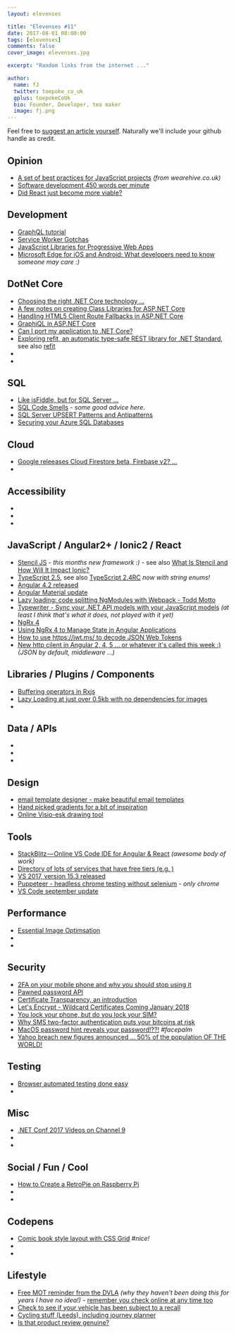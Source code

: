 ```yaml
---
layout: elevenses

title: "Elevenses #11"
date: 2017-08-01 08:00:00
tags: [elevenses]
comments: false
cover_image: elevenses.jpg

excerpt: "Random links from the internet ..."

author:
  name: fJ
  twitter: toepoke_co_uk
  gplus: toepokeCoUk
  bio: Founder, Developer, tea maker
  image: fj.png
---
```


Feel free to [suggest an article yourself](https://github.com/toepoke/toepoke.github.io/issues).  Naturally we'll include your github handle as credit.

## Opinion
* [A set of best practices for JavaScript projects](https://github.com/wearehive/project-guidelines) *(from wearehive.co.uk)*
* [Software development 450 words per minute](https://www.vincit.fi/en/blog/software-development-450-words-per-minute)
* [Did React just become more viable?](https://code.facebook.com/posts/300798627056246/relicensing-react-jest-flow-and-immutable-js/)

## Development
* [GraphQL tutorial](https://www.howtographql.com/basics/1-graphql-is-the-better-rest)
* [Service Worker Gotchas](https://labs.kollegorna.se/blog/2017/06/service-worker-gotchas/)
* [JavaScript Libraries for Progressive Web Apps](https://workboxjs.org/)
* [Microsoft Edge for iOS and Android: What developers need to know](https://blogs.windows.com/msedgedev/2017/10/05/microsoft-edge-ios-android-developer/) *someone may care :)*

## DotNet Core
* [Choosing the right .NET Core technology ...](https://blogs.endjin.com/2017/08/how-to-choose-the-right-net-technology-or-learn-to-stop-worrying-and-love-netstandard2-0/)
* [A few notes on creating Class Libraries for ASP.NET Core](https://weblog.west-wind.com/posts/2017/Sep/26/A-few-notes-on-creating-Class-Libraries-for-ASPNET-Core#Don'tReferencetheASP.NETCoreMetaPackage)
* [Handling HTML5 Client Route Fallbacks in ASP.NET Core](https://weblog.west-wind.com/posts/2017/Aug/07/Handling-HTML5-Client-Route-Fallbacks-in-ASPNET-Core)
* [GraphiQL in ASP.NET Core](http://josephwoodward.co.uk/2017/08/graphiql-in-asp-net-core)
* [Can I port my application to .NET Core?](https://icanhasdot.net/)
* [Exploring refit, an automatic type-safe REST library for .NET Standard](https://www.hanselman.com/blog/ExploringRefitAnAutomaticTypesafeRESTLibraryForNETStandard.aspx), see also [refit](http://paulcbetts.github.io/refit/)
* []()
* []()


## SQL
* [Like jsFiddle, but for SQL Server ...](http://sqlfiddle.com/)
* [SQL Code Smells](https://www.red-gate.com/simple-talk/sql/t-sql-programming/sql-code-smells/#packing-lists-complex-data-or-other-multivariate-attributes-into-a-table-column) - *some good advice here*.
* [SQL Server UPSERT Patterns and Antipatterns](http://michaeljswart.com/2017/07/sql-server-upsert-patterns-and-antipatterns/)
* [Securing your Azure SQL Databases](https://docs.microsoft.com/en-us/azure/sql-database/sql-database-security-tutorial)

## Cloud
* [Google releeases Cloud Firestore beta, Firebase v2? ...](https://firebase.googleblog.com/2017/10/introducing-cloud-firestore.html)
* []()

## Accessibility
* []()
* []()
* []()

## JavaScript / Angular2+ / Ionic2 / React
* [Stencil JS](https://stenciljs.com) - *this months new framework :)* - see also [What Is Stencil and How Will It Impact Ionic?](https://www.joshmorony.com/what-is-stencil-and-how-will-it-impact-ionic)
* [TypeScript 2.5](https://blogs.msdn.microsoft.com/typescript/2017/08/31/announcing-typescript-2-5/), see also [TypeScript 2.4RC](https://blogs.msdn.microsoft.com/typescript/2017/06/12/announcing-typescript-2-4-rc/) *now with string enums!*
* [Angular 4.2 released](http://angularjs.blogspot.co.uk/2017/06/angular-42-now-available.html)
* [Angular Material update](http://angularjs.blogspot.co.uk/2017/07/angular-material-status-update.html)
* [Lazy loading: code splitting NgModules with Webpack - Todd Motto](https://toddmotto.com/lazy-loading-angular-code-splitting-webpack)
* [Typewriter - Sync your .NET API models with your JavaScript models](http://frhagn.github.io/Typewriter) *(at least I think that's what it does, not played with it yet)*
* [NgRx 4](https://blog.angular.io/announcing-ngrx-4-87df0eaa2806)
* [Using NgRx 4 to Manage State in Angular Applications](https://blog.nrwl.io/using-ngrx-4-to-manage-state-in-angular-applications-64e7a1f84b7b)
* [How to use https://jwt.ms/ to decode JSON Web Tokens](https://saraford.net/2017/08/31/how-to-use-httpsjwt-ms-to-decode-json-web-tokens/)
* [New http cilent in Angular 2, 4, 5 ... or whatever it's called this week :)](https://netbasal.com/a-taste-from-the-new-angular-http-client-38fcdc6b359b) *(JSON by default, middleware ...)*

## Libraries / Plugins / Components
* [Buffering operators in Rxjs](https://alligator.io/rxjs/buffering-operators/)
* [Lazy Loading at just over 0.5kb with no dependencies for images](https://apoorv.pro/lozad.js/)
* []()

## Data / APIs
* []()
* []()
* []()

## Design
* [email template designer - make beautiful email templates](https://topol.io/)
* [Hand picked gradients for a bit of inspiration](https://webkul.github.io/coolhue/)
* [Online Visio-esk drawing tool](https://www.draw.io/)

## Tools
* [StackBlitz — Online VS Code IDE for Angular & React](https://medium.com/@ericsimons/stackblitz-online-vs-code-ide-for-angular-react-7d09348497f4) *(awesome body of work)*
* [Directory of lots of services that have free tiers (e.g. )](https://github.com/MrRio/free-for-dev)
* [VS 2017, version 15.3 released](https://blogs.msdn.microsoft.com/visualstudio/2017/08/14/visual-studio-2017-version-15-3-released/)
* [Puppeteer - headless chrome testing without selenium](https://github.com/GoogleChrome/puppeteer/blob/master/README.md) - *only chrome*
* [VS Code september update](https://code.visualstudio.com/updates/v1_17)

## Performance
* [Essential Image Optimsation](https://images.guide/)
* []()
* []()

## Security
* [2FA on your mobile phone and why you should stop using it](https://nakedsecurity.sophos.com/2017/07/11/two-factor-via-your-mobile-phone-should-you-stop-using-it/)
* [Pawned password API](https://www.troyhunt.com/introducing-306-million-freely-downloadable-pwned-passwords/)
* [Certificate Transparency, an introduction](https://scotthelme.co.uk/certificate-transparency-an-introduction/)
* [Let's Encrypt - Wildcard Certificates Coming January 2018](https://letsencrypt.org/2017/07/06/wildcard-certificates-coming-jan-2018.html)
* [You lock your phone, but do you lock your SIM?](http://www.techrepublic.com/article/pro-tip-protect-your-android-sim-card-with-sim-pin-lock)
* [Why SMS two-factor authentication puts your bitcoins at risk](https://nakedsecurity.sophos.com/2017/09/20/why-sms-two-factor-authentication-puts-your-bitcoins-at-risk/)
* [MacOS password hint reveals your password!??!](https://nakedsecurity.sophos.com/2017/10/05/urgent-update-your-mac-again-right-now/) *#facepalm*
* [Yahoo breach new figures announced ... 50% of the population OF THE WORLD!](https://sputniknews.com/amp/us/201710051057968363-yahoo-accounts-users-data/)

## Testing
* [Browser automated testing done easy](http://nightwatchjs.org/)
* []()

## Misc
* [.NET Conf 2017 Videos on Channel 9](https://channel9.msdn.com/Events/dotnetConf/2017)
* []()
* []()

## Social / Fun / Cool
* [How to Create a RetroPie on Raspberry Pi](https://davidwalsh.name/retropie-graphical-guide)
* []()
* []()

## Codepens
* [Comic book style layout with CSS Grid](https://codepen.io/rrenula/pen/LzLXYJ) *#nice!*
* []()
* []()

## Lifestyle
* [Free MOT reminder from the DVLA](https://www.reminders.mot-testing.service.gov.uk/) *(why they haven't been doing this for years I have no idea!)* - [remember you check online at any time too](https://www.gov.uk/check-mot-status)
* [Check to see if your vehicle has been subject to a recall](http://www.dft.gov.uk/vosa/apps/recalls/default.asp)
* [Cycling stuff (Leeds), including journey planner](https://cyclecityconnect.co.uk/)
* [Is that product review genuine?](https://www.fakespot.com)
